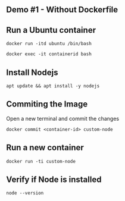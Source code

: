 ## Demo #1 - Without Dockerfile

## Run a Ubuntu container

```
docker run -itd ubuntu /bin/bash
```

```
docker exec -it containerid bash
```

## Install Nodejs

```
apt update && apt install -y nodejs
```


## Commiting the Image

Open a new terminal and commit the changes

```
docker commit <container-id> custom-node
```

## Run a new container

```
docker run -ti custom-node
```

## Verify if Node is installed

```
node --version
```






